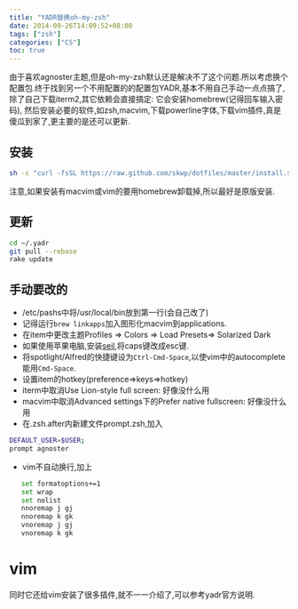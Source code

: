 ```yaml
---
title: "YADR替换oh-my-zsh"
date: 2014-09-26T14:09:52+08:00
tags: ["zsh"]
categories: ["CS"]
toc: true
---
```


由于喜欢agnoster主题,但是oh-my-zsh默认还是解决不了这个问题.所以考虑换个配置包.终于找到另一个不用配置的的配置包YADR,基本不用自己手动一点点搞了,除了自己下载iterm2,其它依赖会直接搞定: 它会安装homebrew(记得回车输入密码), 然后安装必要的软件,如zsh,macvim,下载powerline字体,下载vim插件,真是傻瓜到家了,更主要的是还可以更新.

## 安装

```zsh
sh -c "curl -fsSL https://raw.github.com/skwp/dotfiles/master/install.sh";
```
注意,如果安装有macvim或vim的要用homebrew卸载掉,所以最好是原版安装.
## 更新

```zsh
cd ~/.yadr
git pull --rebase
rake update
```
## 手动要改的
* /etc/pashs中将/usr/local/bin放到第一行(会自己改了)
* 记得运行`brew linkapps`加入图形化macvim到applications.
* 在item中更改主题Profiles => Colors => Load Presets=> Solarized Dark
* 如果使用苹果电脑,安装[seil](https://pqrs.org/osx/karabiner/seil.html),将caps键改成esc键.
* 将spotlight/Alfred的快捷键设为`Ctrl-Cmd-Space`,以使vim中的autocomplete能用`Cmd-Space`.
* 设置item的hotkey(preference=>keys=>hotkey)
* iterm中取消Use Lion-style full screen: 好像没什么用
* macvim中取消Advanced settings下的Prefer native fullscreen: 好像没什么用
* 在.zsh.after内新建文件prompt.zsh,加入


```zsh
DEFAULT_USER=$USER;
prompt agnoster
```
* vim不自动换行,加上

```zsh
   set formatoptions+=1
   set wrap
   set nolist
   nnoremap j gj
   nnoremap k gk
   vnoremap j gj
   vnoremap k gk
```
# vim
同时它还给vim安装了很多插件,就不一一介绍了,可以参考yadr官方说明.